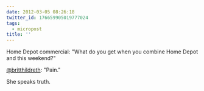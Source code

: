```yaml
---
date: 2012-03-05 08:26:18
twitter_id: 176659905019777024
tags:
  - micropost
title: ''
---
```


Home Depot commercial: "What do you get when you combine Home Depot and this weekend?"

[@britthildreth](https://twitter.com/britthildreth): "Pain."

She speaks truth.
